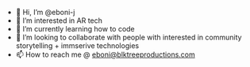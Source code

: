 - 👋 Hi, I’m @eboni-j
- 👀 I’m interested in AR tech
- 🌱 I’m currently learning how to code
- 💞️ I’m looking to collaborate with people with interested in community storytelling + immserive technologies
- 📫 How to reach me @ eboni@blktreeproductions.com

<!---
eboni-j/eboni-j is a ✨ special ✨ repository because its `README.md` (this file) appears on your GitHub profile.
You can click the Preview link to take a look at your changes.
--->
